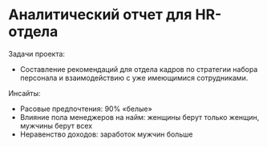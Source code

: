 # Аналитический отчет для HR-отдела 
Задачи проекта:
  - Составление рекомендаций для отдела кадров по стратегии набора персонала и взаимодействию с уже имеющимися сотрудниками.

Инсайты:
  - Расовые предпочтения: 90% «белые»
  - Влияние пола менеджеров на найм: женщины берут только женщин, мужчины берут всех
  - Неравенство доходов: заработок мужчин больше

